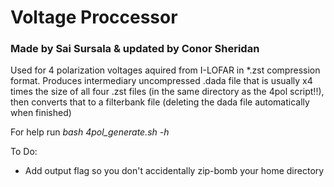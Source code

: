 # Voltage Proccessor
### Made by Sai Sursala & updated by Conor Sheridan
Used for 4 polarization voltages aquired from I-LOFAR in *.zst compression format. Produces intermediary uncompressed .dada file that is usually x4 times the size of all four .zst files (in the same directory as the 4pol script!!), then converts that to a filterbank file (deleting the dada file automatically when finished)

For help run _bash 4pol_generate.sh -h_

To Do:
* Add output flag so you don't accidentally zip-bomb your home directory
